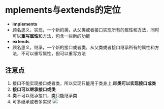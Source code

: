 # mplements与extends的定位
- **implements**
- 顾名思义，实现，一个新的类，从父类或者接口实现所有的属性和方法，同时可以**重写属性**和方法，包含一些新的功能
- **extends**
- 顾名思义，继承，一个新的接口或者类，从父类或者接口继承所有的属性和方法，不可以重写属性，但可以重写方法
## 注意点
1. 接口不能实现接口或者类，所以实现只能用于类身上,即**类可以实现接口或类**
2. **接口可以继承接口或类**
3. 类不可以继承接口，类只能继承类
4. 可多继承或者多实现
![](C:\Users\97432\Desktop\react\react-md\imgs\IkoFHiq.png)